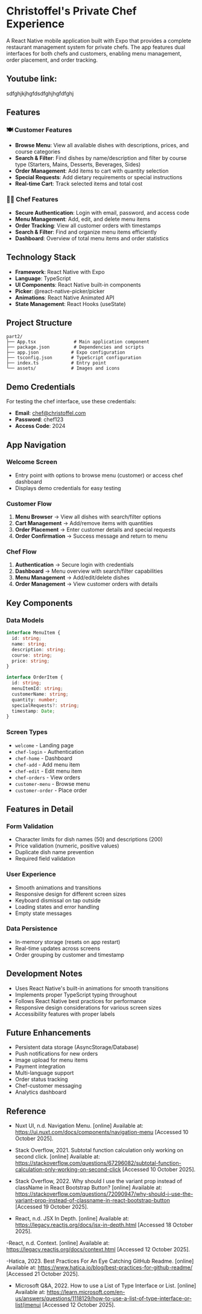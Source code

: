 # Christoffel's Private Chef Experience

A React Native mobile application built with Expo that provides a complete restaurant management system for private chefs. The app features dual interfaces for both chefs and customers, enabling menu management, order placement, and order tracking.

## Youtube link:
sdfghjkjhgfdsdfghjhgfdfghj

## Features

### 🍽️ Customer Features
- **Browse Menu**: View all available dishes with descriptions, prices, and course categories
- **Search & Filter**: Find dishes by name/description and filter by course type (Starters, Mains, Desserts, Beverages, Sides)
- **Order Management**: Add items to cart with quantity selection
- **Special Requests**: Add dietary requirements or special instructions
- **Real-time Cart**: Track selected items and total cost

### 👨‍🍳 Chef Features
- **Secure Authentication**: Login with email, password, and access code
- **Menu Management**: Add, edit, and delete menu items
- **Order Tracking**: View all customer orders with timestamps
- **Search & Filter**: Find and organize menu items efficiently
- **Dashboard**: Overview of total menu items and order statistics

## Technology Stack

- **Framework**: React Native with Expo
- **Language**: TypeScript
- **UI Components**: React Native built-in components
- **Picker**: @react-native-picker/picker
- **Animations**: React Native Animated API
- **State Management**: React Hooks (useState)

## Project Structure

```
part2/
├── App.tsx              # Main application component
├── package.json         # Dependencies and scripts
├── app.json            # Expo configuration
├── tsconfig.json       # TypeScript configuration
├── index.ts            # Entry point
└── assets/             # Images and icons
```


## Demo Credentials

For testing the chef interface, use these credentials:
- **Email**: chef@christoffel.com
- **Password**: chef123
- **Access Code**: 2024

## App Navigation

### Welcome Screen
- Entry point with options to browse menu (customer) or access chef dashboard
- Displays demo credentials for easy testing

### Customer Flow
1. **Menu Browser** → View all dishes with search/filter options
2. **Cart Management** → Add/remove items with quantities
3. **Order Placement** → Enter customer details and special requests
4. **Order Confirmation** → Success message and return to menu

### Chef Flow
1. **Authentication** → Secure login with credentials
2. **Dashboard** → Menu overview with search/filter capabilities
3. **Menu Management** → Add/edit/delete dishes
4. **Order Management** → View customer orders with details

## Key Components

### Data Models
```typescript
interface MenuItem {
  id: string;
  name: string;
  description: string;
  course: string;
  price: string;
}

interface OrderItem {
  id: string;
  menuItemId: string;
  customerName: string;
  quantity: number;
  specialRequests?: string;
  timestamp: Date;
}
```

### Screen Types
- `welcome` - Landing page
- `chef-login` - Authentication
- `chef-home` - Dashboard
- `chef-add` - Add menu item
- `chef-edit` - Edit menu item
- `chef-orders` - View orders
- `customer-menu` - Browse menu
- `customer-order` - Place order

## Features in Detail

### Form Validation
- Character limits for dish names (50) and descriptions (200)
- Price validation (numeric, positive values)
- Duplicate dish name prevention
- Required field validation

### User Experience
- Smooth animations and transitions
- Responsive design for different screen sizes
- Keyboard dismissal on tap outside
- Loading states and error handling
- Empty state messages

### Data Persistence
- In-memory storage (resets on app restart)
- Real-time updates across screens
- Order grouping by customer and timestamp


## Development Notes

- Uses React Native's built-in animations for smooth transitions
- Implements proper TypeScript typing throughout
- Follows React Native best practices for performance
- Responsive design considerations for various screen sizes
- Accessibility features with proper labels

## Future Enhancements

- Persistent data storage (AsyncStorage/Database)
- Push notifications for new orders
- Image upload for menu items
- Payment integration
- Multi-language support
- Order status tracking
- Chef-customer messaging
- Analytics dashboard


## Reference
- Nuxt UI, n.d. Navigation Menu. [online] Available at: https://ui.nuxt.com/docs/components/navigation-menu
 [Accessed 10 October 2025].

- Stack Overflow, 2021. Subtotal function calculation only working on second click. [online] Available at: https://stackoverflow.com/questions/67296082/subtotal-function-calculation-only-working-on-second-click
 [Accessed 10 October 2025].

- Stack Overflow, 2022. Why should I use the variant prop instead of className in React Bootstrap Button? [online] Available at: https://stackoverflow.com/questions/72090947/why-should-i-use-the-variant-prop-instead-of-classname-in-react-bootstrap-button
 [Accessed 19 October 2025].

- React, n.d. JSX In Depth. [online] Available at: https://legacy.reactjs.org/docs/jsx-in-depth.html
 [Accessed 18 October 2025].

-React, n.d. Context. [online] Available at: https://legacy.reactjs.org/docs/context.html
 [Accessed 12 October 2025].
 
-Hatica, 2023. Best Practices For An Eye Catching GitHub Readme. [online] Available at: https://www.hatica.io/blog/best-practices-for-github-readme/
 [Accessed 21 October 2025].
 
- Microsoft Q&A, 2022. How to use a List of Type Interface or List<IMenuItem>. [online] Available at: https://learn.microsoft.com/en-us/answers/questions/1118129/how-to-use-a-list-of-type-interface-or-list(imenui
 [Accessed 12 October 2025].

  
